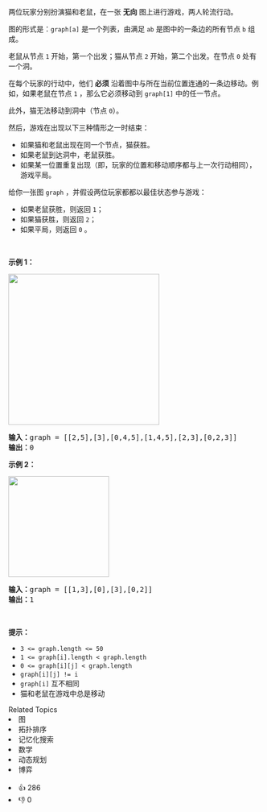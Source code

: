 <p>两位玩家分别扮演猫和老鼠，在一张 <strong>无向</strong> 图上进行游戏，两人轮流行动。</p>

<p>图的形式是：<code>graph[a]</code> 是一个列表，由满足&nbsp;<code>ab</code> 是图中的一条边的所有节点 <code>b</code> 组成。</p>

<p>老鼠从节点 <code>1</code> 开始，第一个出发；猫从节点 <code>2</code> 开始，第二个出发。在节点 <code>0</code> 处有一个洞。</p>

<p>在每个玩家的行动中，他们 <strong>必须</strong> 沿着图中与所在当前位置连通的一条边移动。例如，如果老鼠在节点 <code>1</code> ，那么它必须移动到 <code>graph[1]</code> 中的任一节点。</p>

<p>此外，猫无法移动到洞中（节点 <code>0</code>）。</p>

<p>然后，游戏在出现以下三种情形之一时结束：</p>

<ul> 
 <li>如果猫和老鼠出现在同一个节点，猫获胜。</li> 
 <li>如果老鼠到达洞中，老鼠获胜。</li> 
 <li>如果某一位置重复出现（即，玩家的位置和移动顺序都与上一次行动相同），游戏平局。</li> 
</ul>

<p>给你一张图 <code>graph</code> ，并假设两位玩家都都以最佳状态参与游戏：</p>

<ul> 
 <li>如果老鼠获胜，则返回&nbsp;<code>1</code>；</li> 
 <li>如果猫获胜，则返回 <code>2</code>；</li> 
 <li>如果平局，则返回 <code>0</code> 。</li> 
</ul> &nbsp;

<p><strong>示例 1：</strong></p> 
<img alt="" src="https://assets.leetcode.com/uploads/2020/11/17/cat1.jpg" style="width: 300px; height: 300px;" /> 
<pre>
<strong>输入：</strong>graph = [[2,5],[3],[0,4,5],[1,4,5],[2,3],[0,2,3]]
<strong>输出：</strong>0
</pre>

<p><strong>示例 2：</strong></p> 
<img alt="" src="https://assets.leetcode.com/uploads/2020/11/17/cat2.jpg" style="width: 200px; height: 200px;" /> 
<pre>
<strong>输入：</strong>graph = [[1,3],[0],[3],[0,2]]
<strong>输出：</strong>1
</pre>

<p>&nbsp;</p>

<p><strong>提示：</strong></p>

<ul> 
 <li><code>3 &lt;= graph.length &lt;= 50</code></li> 
 <li><code>1&nbsp;&lt;= graph[i].length &lt; graph.length</code></li> 
 <li><code>0 &lt;= graph[i][j] &lt; graph.length</code></li> 
 <li><code>graph[i][j] != i</code></li> 
 <li><code>graph[i]</code> 互不相同</li> 
 <li>猫和老鼠在游戏中总是移动</li> 
</ul>

<div><div>Related Topics</div><div><li>图</li><li>拓扑排序</li><li>记忆化搜索</li><li>数学</li><li>动态规划</li><li>博弈</li></div></div><br><div><li>👍 286</li><li>👎 0</li></div>